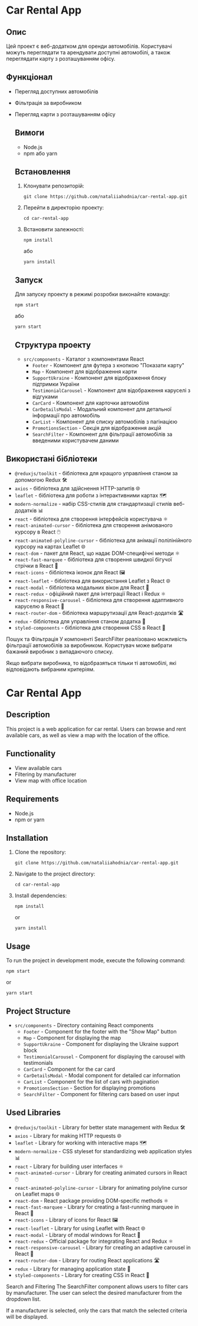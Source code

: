 
  <h1>Car Rental App</h1>

  <h2>Опис</h2>
  <p>Цей проект є веб-додатком для оренди автомобілів. Користувачі можуть переглядати та арендувати доступні автомобілі,  а також переглядати карту з розташуванням офісу.</p>


  ## Функціонал

- Перегляд доступних автомобілів
- Фільтрація за виробником 
- Перегляд карти з розташуванням офісу

  <h2>Вимоги</h2>
  <ul>
    <li>Node.js</li>
    <li>npm або yarn</li>
  </ul>

  <h2>Встановлення</h2>
  <ol>
    <li>Клонувати репозиторій:
      <pre><code>git clone https://github.com/nataliiahodnia/car-rental-app.git</code></pre>
    </li>
    <li>Перейти в директорію проекту:
      <pre><code>cd car-rental-app</code></pre>
    </li>
    <li>Встановити залежності:
      <pre><code>npm install</code></pre>
      або
      <pre><code>yarn install</code></pre>
    </li>
  </ol>

  <h2>Запуск</h2>
  <p>Для запуску проекту в режимі розробки виконайте команду:</p>
  <pre><code>npm start</code></pre>
  <p>або</p>
  <pre><code>yarn start</code></pre>


  <h2>Структура проекту</h2>
  <ul>
    <li><code>src/components</code> - Каталог з компонентами React
      <ul>
        <li><code>Footer</code> - Компонент для футера з кнопкою "Показати карту"</li>
        <li><code>Map</code> - Компонент для відображення карти</li>
        <li><code>SupportUkraine</code> - Компонент для відображення блоку підтримки України</li>
        <li><code>TestimonialCarousel</code> - Компонент для відображення каруселі з відгуками</li>
        <li><code>CarCard</code> - Компонент для карточки автомобіля</li>
        <li><code>CarDetailsModal</code> - Модальний компонент для детальної інформації про автомобіль</li>
        <li><code>CarList</code> - Компонент для списку автомобілів з пагінацією</li>
        <li><code>PromotionsSection</code> - Секція для відображення акцій</li>
        <li><code>SearchFilter</code> - Компонент для фільтрації автомобілів за введеними користувачем даними</li>
      </ul>
    </li>
  </ul>

<h2>Використані бібліотеки</h2>
<ul>
  <li><code>@reduxjs/toolkit</code> - бібліотека для кращого управління станом за допомогою Redux 🛠️</li>
  <li><code>axios</code> - бібліотека для здійснення HTTP-запитів 🌐</li>
  <li><code>leaflet</code> - бібліотека для роботи з інтерактивними картах 🗺️</li>
  <li><code>modern-normalize</code> - набір CSS-стилів для стандартизації стилів веб-додатків 📊</li>
  <li><code>react</code> - бібліотека для створення інтерфейсів користувача ⚛️</li>
  <li><code>react-animated-cursor</code> - бібліотека для створення анімованого курсору в React 🖱️</li>
  <li><code>react-animated-polyline-cursor</code> - бібліотека для анімації полілінійного курсору на картах Leaflet 🌐</li>
  <li><code>react-dom</code> - пакет для React, що надає DOM-специфічні методи ⚛️</li>
  <li><code>react-fast-marquee</code> - бібліотека для створення швидкої бігучої стрічки в React 🏃</li>
  <li><code>react-icons</code> - бібліотека іконок для React 🖼️</li>
  <li><code>react-leaflet</code> - бібліотека для використання Leaflet з React 🌐</li>
  <li><code>react-modal</code> - бібліотека модальних вікон для React 📌</li>
  <li><code>react-redux</code> - офіційний пакет для інтеграції React і Redux ⚛️</li>
  <li><code>react-responsive-carousel</code> - бібліотека для створення адаптивного каруселю в React 🎠</li>
  <li><code>react-router-dom</code> - бібліотека маршрутизації для React-додатків 🛣️</li>
  <li><code>redux</code> - бібліотека для управління станом додатка 🔀</li>
  <li><code>styled-components</code> - бібліотека для створення CSS в React 💅</li>
</ul>

Пошук та Фільтрація
У компоненті SearchFilter реалізовано можливість фільтрації автомобілів за виробником. Користувач може вибрати бажаний виробник з випадаючого списку.

Якщо вибрати виробника, то відобразяться тільки ті автомобілі, які відповідають вибраним критеріям.

<h1>Car Rental App</h1>

<h2>Description</h2>
<p>This project is a web application for car rental. Users can browse and rent available cars, as well as view a map with the location of the office.</p>


## Functionality

- View available cars
- Filtering by manufacturer
- View map with office location

<h2>Requirements</h2>
<ul>
  <li>Node.js</li>
  <li>npm or yarn</li>
</ul>

<h2>Installation</h2>
<ol>
  <li>Clone the repository:
    <pre><code>git clone https://github.com/nataliiahodnia/car-rental-app.git</code></pre>
  </li>
  <li>Navigate to the project directory:
    <pre><code>cd car-rental-app</code></pre>
  </li>
  <li>Install dependencies:
    <pre><code>npm install</code></pre>
    or
    <pre><code>yarn install</code></pre>
  </li>
</ol>

<h2>Usage</h2>
<p>To run the project in development mode, execute the following command:</p>
<pre><code>npm start</code></pre>
or
<pre><code>yarn start</code></pre>


<h2>Project Structure</h2>
<ul>
  <li><code>src/components</code> - Directory containing React components
    <ul>
      <li><code>Footer</code> - Component for the footer with the "Show Map" button</li>
      <li><code>Map</code> - Component for displaying the map</li>
      <li><code>SupportUkraine</code> - Component for displaying the Ukraine support block</li>
      <li><code>TestimonialCarousel</code> - Component for displaying the carousel with testimonials</li>
      <li><code>CarCard</code> - Component for the car card</li>
      <li><code>CarDetailsModal</code> - Modal component for detailed car information</li>
      <li><code>CarList</code> - Component for the list of cars with pagination</li>
      <li><code>PromotionsSection</code> - Section for displaying promotions</li>
      <li><code>SearchFilter</code> - Component for filtering cars based on user input</li>
    </ul>
  </li>
</ul>

<h2>Used Libraries</h2>
<ul>
  <li><code>@reduxjs/toolkit</code> - Library for better state management with Redux 🛠️</li>
  <li><code>axios</code> - Library for making HTTP requests 🌐</li>
  <li><code>leaflet</code> - Library for working with interactive maps 🗺️</li>
  <li><code>modern-normalize</code> - CSS styleset for standardizing web application styles 📊</li>
  <li><code>react</code> - Library for building user interfaces ⚛️</li>
  <li><code>react-animated-cursor</code> - Library for creating animated cursors in React 🖱️</li>
  <li><code>react-animated-polyline-cursor</code> - Library for animating polyline cursor on Leaflet maps 🌐</li>
  <li><code>react-dom</code> - React package providing DOM-specific methods ⚛️</li>
  <li><code>react-fast-marquee</code> - Library for creating a fast-running marquee in React 🏃</li>
  <li><code>react-icons</code> - Library of icons for React 🖼️</li>
  <li><code>react-leaflet</code> - Library for using Leaflet with React 🌐</li>
  <li><code>react-modal</code> - Library of modal windows for React 📌</li>
  <li><code>react-redux</code> - Official package for integrating React and Redux ⚛️</li>
  <li><code>react-responsive-carousel</code> - Library for creating an adaptive carousel in React 🎠</li>
  <li><code>react-router-dom</code> - Library for routing React applications 🛣️</li>
  <li><code>redux</code> - Library for managing application state 🔀</li>
  <li><code>styled-components</code> - Library for creating CSS in React 💅</li>
</ul>

Search and Filtering
The SearchFilter component allows users to filter cars by manufacturer. The user can select the desired manufacturer from the dropdown list.

If a manufacturer is selected, only the cars that match the selected criteria will be displayed.
